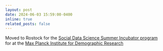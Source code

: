 ```yaml
---
layout: post
date: 2024-06-03 15:59:00-0400
inline: true
related_posts: false
---
```


Moved to Rostock for the [Social Data Science Summer Incubator program](https://www.demogr.mpg.de/en/news_events_6123/news_press_releases_4630/news/population_and_social_data_science_summer_incubator_program_2024_13112) for at the [Max Planck Institute for Demographic Research](https://www.demogr.mpg.de/en/)
